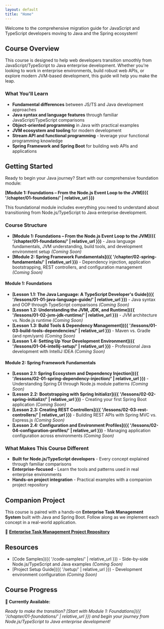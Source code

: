 ```yaml
---
layout: default
title: "Home"
---
```


Welcome to the comprehensive migration guide for JavaScript and TypeScript developers moving to Java and the Spring ecosystem!

## Course Overview

This course is designed to help web developers transition smoothly from JavaScript/TypeScript to Java enterprise development. Whether you're looking to work in enterprise environments, build robust web APIs, or explore modern JVM-based development, this guide will help you make the leap.

### What You'll Learn

- **Fundamental differences** between JS/TS and Java development approaches
- **Java syntax and language features** through familiar JavaScript/TypeScript comparisons
- **Object-oriented programming** in Java with practical examples
- **JVM ecosystem and tooling** for modern development
- **Stream API and functional programming** - leverage your functional programming knowledge
- **Spring Framework and Spring Boot** for building web APIs and applications

## Getting Started

Ready to begin your Java journey? Start with our comprehensive foundation module:

**[Module 1: Foundations – From the Node.js Event Loop to the JVM]({{ '/chapter/01-foundations/' | relative_url }})**

This foundational module includes everything you need to understand about transitioning from Node.js/TypeScript to Java enterprise development.

### Course Structure

- **[Module 1: Foundations – From the Node.js Event Loop to the JVM]({{ '/chapter/01-foundations/' | relative_url }})** - Java language fundamentals, JVM understanding, build tools, and development environment setup _(Coming Soon)_
- **[Module 2: Spring Framework Fundamentals]({{ '/chapter/02-spring-fundamentals/' | relative_url }})** - Dependency injection, application bootstrapping, REST controllers, and configuration management _(Coming Soon)_

#### Module 1: Foundations

- **[Lesson 1.1: The Java Language: A TypeScript Developer's Guide]({{ '/lessons/01-01-java-language-guide/' | relative_url }})** - Java syntax and OOP through TypeScript comparisons _(Coming Soon)_
- **[Lesson 1.2: Understanding the JVM, JDK, and Runtime]({{ '/lessons/01-02-jvm-jdk-runtime/' | relative_url }})** - JVM architecture vs. Node.js runtime _(Coming Soon)_
- **[Lesson 1.3: Build Tools & Dependency Management]({{ '/lessons/01-03-build-tools-dependencies/' | relative_url }})** - Maven vs. Gradle (and npm/yarn) _(Coming Soon)_
- **[Lesson 1.4: Setting Up Your Development Environment]({{ '/lessons/01-04-intellij-setup/' | relative_url }})** - Professional Java development with IntelliJ IDEA _(Coming Soon)_

#### Module 2: Spring Framework Fundamentals

- **[Lesson 2.1: Spring Ecosystem and Dependency Injection]({{ '/lessons/02-01-spring-dependency-injection/' | relative_url }})** - Understanding Spring DI through Node.js module patterns _(Coming Soon)_
- **[Lesson 2.2: Bootstrapping with Spring Initializr]({{ '/lessons/02-02-spring-initializr/' | relative_url }})** - Creating your first Spring Boot application _(Coming Soon)_
- **[Lesson 2.3: Creating REST Controllers]({{ '/lessons/02-03-rest-controllers/' | relative_url }})** - Building REST APIs with Spring MVC vs. Express.js _(Coming Soon)_
- **[Lesson 2.4: Configuration and Environment Profiles]({{ '/lessons/02-04-configuration-profiles/' | relative_url }})** - Managing application configuration across environments _(Coming Soon)_

### What Makes This Course Different

- **Built for Node.js/TypeScript developers** - Every concept explained through familiar comparisons
- **Enterprise-focused** - Learn the tools and patterns used in real enterprise environments
- **Hands-on project integration** - Practical examples with a companion project repository

## Companion Project

This course is paired with a hands-on **Enterprise Task Management System** built with Java and Spring Boot. Follow along as we implement each concept in a real-world application.

🔗 **[Enterprise Task Management Project Repository](https://github.com/jam-mar/java-task-management-project)**

## Resources

- [Code Samples]({{ '/code-samples/' | relative_url }}) - Side-by-side Node.js/TypeScript and Java examples _(Coming Soon)_
- [Project Setup Guide]({{ '/setup/' | relative_url }}) - Development environment configuration _(Coming Soon)_

## Course Progress

**🚀 Currently Available:**

_Ready to make the transition? [Start with Module 1: Foundations]({{ '/chapter/01-foundations/' | relative_url }}) and begin your journey from Node.js/TypeScript to Java enterprise development!_
